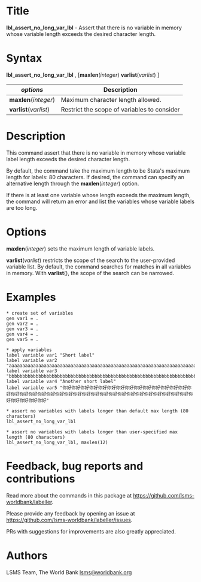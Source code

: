 # Title

__lbl_assert_no_long_var_lbl__ - Assert that there is no variable in memory whose variable length exceeds the desired character length.

# Syntax

__lbl_assert_no_long_var_lbl__ , [__**max**len__(_integer_) __**v**arlist__(_varlist_) ]

| _options_ | Description |
|-----------|-------------|
| __**max**len__(_integer_)   | Maximum character length allowed.
| __**v**arlist__(_varlist_) | Restrict the scope of variables to consider |

# Description

This command assert that there is no variable in memory whose variable label length exceeds the desired character length.

By default, the command take the maximum length to be Stata's maximum length for labels: 80 characters. If desired, the command can specify an alternative length through the __**max**len__(_integer_) option.

If there is at least one variable whose length exceeds the maximum length, the command will return an error and list the variables whose variable labels are too long.

# Options

__**max**len__(_integer_) sets the maximum length of variable labels.

__**v**arlist__(_varlist_) restricts the scope of the search to the user-provided variable list. By default, the command searches for matches in all variables in memory. With __varlist__(), the scope of the search can be narrowed.

# Examples

```
* create set of variables
gen var1 = .
gen var2 = .
gen var3 = .
gen var4 = .
gen var5 = .

* apply variables
label variable var1 "Short label"
label variable var2 "aaaaaaaaaaaaaaaaaaaaaaaaaaaaaaaaaaaaaaaaaaaaaaaaaaaaaaaaaaaaaaaaaaaaaaaaaaaaaaaa"
label variable var3 "bbbbbbbbbbbbbbbbbbbbbbbbbbbbbbbbbbbbbbbbbbbbbbbbbbbbbbbbbbbbbbbbbbbbbbbbbbbbbbbb"
label variable var4 "Another short label"
label variable var5 "你好你好你好你好你好你好你好你好你好你好你好你好你好你好你好你好你好你好你好你好你好你好你好你好你好你好你好你好你好你好你好你好你好你好你好你好你好你好你好你好"

* assert no variables with labels longer than default max length (80 characters)
lbl_assert_no_long_var_lbl

* assert no variables with labels longer than user-specified max length (80 characters)
lbl_assert_no_long_var_lbl, maxlen(12)
```

# Feedback, bug reports and contributions

Read more about the commands in this package at https://github.com/lsms-worldbank/labeller.

Please provide any feedback by opening an issue at https://github.com/lsms-worldbank/labeller/issues.

PRs with suggestions for improvements are also greatly appreciated.

# Authors

LSMS Team, The World Bank lsms@worldbank.org
